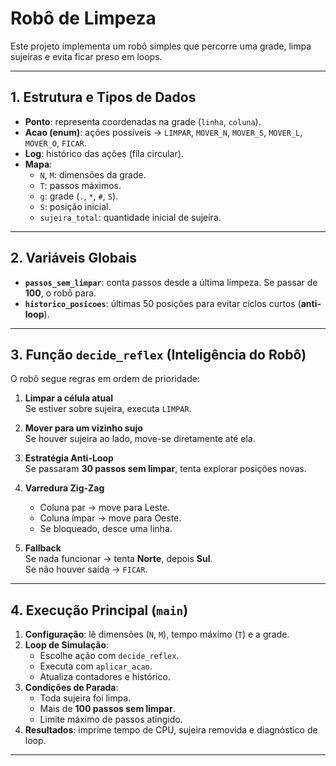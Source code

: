 # Robô de Limpeza

Este projeto implementa um robô simples que percorre uma grade, limpa sujeiras e evita ficar preso em loops.

---

## 1. Estrutura e Tipos de Dados
- **Ponto**: representa coordenadas na grade (`linha`, `coluna`).
- **Acao (enum)**: ações possíveis → `LIMPAR`, `MOVER_N`, `MOVER_S`, `MOVER_L`, `MOVER_O`, `FICAR`.
- **Log**: histórico das ações (fila circular).
- **Mapa**:
  - `N`, `M`: dimensões da grade.
  - `T`: passos máximos.
  - `g`: grade (`.`, `*`, `#`, `S`).
  - `S`: posição inicial.
  - `sujeira_total`: quantidade inicial de sujeira.

---

## 2. Variáveis Globais
- **`passos_sem_limpar`**: conta passos desde a última limpeza. Se passar de **100**, o robô para.
- **`historico_posicoes`**: últimas 50 posições para evitar ciclos curtos (**anti-loop**).

---

## 3. Função `decide_reflex` (Inteligência do Robô)
O robô segue regras em ordem de prioridade:

1. **Limpar a célula atual**  
   Se estiver sobre sujeira, executa `LIMPAR`.

2. **Mover para um vizinho sujo**  
   Se houver sujeira ao lado, move-se diretamente até ela.

3. **Estratégia Anti-Loop**  
   Se passaram **30 passos sem limpar**, tenta explorar posições novas.

4. **Varredura Zig-Zag**  
   - Coluna par → move para Leste.  
   - Coluna ímpar → move para Oeste.  
   - Se bloqueado, desce uma linha.

5. **Fallback**  
   Se nada funcionar → tenta **Norte**, depois **Sul**.  
   Se não houver saída → `FICAR`.

---

## 4. Execução Principal (`main`)
1. **Configuração**: lê dimensões (`N`, `M`), tempo máximo (`T`) e a grade.  
2. **Loop de Simulação**:  
   - Escolhe ação com `decide_reflex`.  
   - Executa com `aplicar_acao`.  
   - Atualiza contadores e histórico.  
3. **Condições de Parada**:  
   - Toda sujeira foi limpa.  
   - Mais de **100 passos sem limpar**.  
   - Limite máximo de passos atingido.  
4. **Resultados**: imprime tempo de CPU, sujeira removida e diagnóstico de loop.

---
